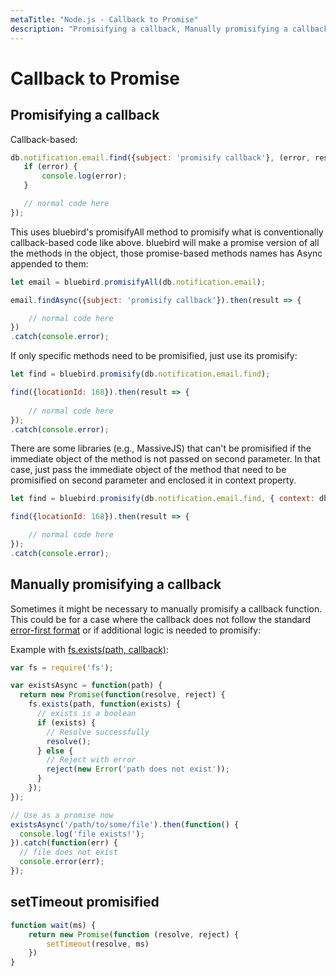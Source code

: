 ```yaml
---
metaTitle: "Node.js - Callback to Promise"
description: "Promisifying a callback, Manually promisifying a callback, setTimeout promisified"
---
```


# Callback to Promise



## Promisifying a callback


Callback-based:

```js
db.notification.email.find({subject: 'promisify callback'}, (error, result) => {
   if (error) {
       console.log(error);
   }

   // normal code here
});

```

This uses bluebird's promisifyAll method to promisify what is conventionally callback-based code like above. bluebird will make a promise version of all the methods in the object, those promise-based methods names has Async appended to them:

```js
let email = bluebird.promisifyAll(db.notification.email);

email.findAsync({subject: 'promisify callback'}).then(result => {

    // normal code here
})
.catch(console.error);

```

If only specific methods need to be promisified, just use its promisify:

```js
let find = bluebird.promisify(db.notification.email.find);

find({locationId: 168}).then(result => {
    
    // normal code here
});
.catch(console.error);

```

There are some libraries (e.g., MassiveJS) that can't be promisified if the immediate object of the method is not passed on second parameter. In that case, just pass the immediate object of the method that need to be promisified on second parameter and enclosed it in context property.

```js
let find = bluebird.promisify(db.notification.email.find, { context: db.notification.email });

find({locationId: 168}).then(result => {

    // normal code here
});
.catch(console.error);

```



## Manually promisifying a callback


Sometimes it might be necessary to manually promisify a callback function. This could be for a case where the callback does not follow the standard [error-first format](http://fredkschott.com/post/2014/03/understanding-error-first-callbacks-in-node-js/) or if additional logic is needed to promisify:

Example with [fs.exists(path, callback)](https://nodejs.org/api/fs.html#fs_fs_exists_path_callback):

```js
var fs = require('fs');

var existsAsync = function(path) {
  return new Promise(function(resolve, reject) {
    fs.exists(path, function(exists) {
      // exists is a boolean
      if (exists) {
        // Resolve successfully
        resolve();
      } else {
        // Reject with error
        reject(new Error('path does not exist'));
      }
    });
});

// Use as a promise now
existsAsync('/path/to/some/file').then(function() {
  console.log('file exists!');
}).catch(function(err) {
  // file does not exist
  console.error(err);
});

```



## setTimeout promisified


```js
function wait(ms) {
    return new Promise(function (resolve, reject) {
        setTimeout(resolve, ms)
    })
}

```

